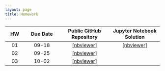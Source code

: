 ```yaml
---
layout: page
title: Homework
---
```


<table>
  <thead>
    <tr>
      <th style="text-align: center; width:50px">HW</th>
      <th style="text-align: center; width:110px">Due Date</th>
      <th style="text-align: center; width:160px">Public GitHub Repository</th>
     <th style="text-align: center; width:160px">Jupyter Notebook Solution</th>
    </tr>
  </thead>
  <tbody>
    <tr>
      <td style="text-align: center">01</td>
      <td style="text-align: center">09-18</td>
      <td style="text-align: center"><a href="https://nbviewer.jupyter.org/github/data1010/problem-sets/blob/master/homework/hw01/data1010-hw-01.ipynb">[nbviewer]</a></td>
      <td style="text-align: center"><a href="https://nbviewer.jupyter.org/github/data1010/problem-sets/blob/master/homework/hw01/data1010-hw-01-sol.ipynb">[nbviewer]</a></td>
    </tr>
    <tr>
      <td style="text-align: center">02</td>
      <td style="text-align: center">09-25</td>
      <td style="text-align: center"><a href="https://nbviewer.jupyter.org/github/data1010/problem-sets/blob/master/homework/hw02/data1010-hw-02.ipynb">[nbviewer]</a></td>
      <td style="text-align: center"></td>
    </tr>
    <tr>
      <td style="text-align: center">03</td>
      <td style="text-align: center">10-02</td>
      <td style="text-align: center"><a href="https://nbviewer.jupyter.org/github/data1010/problem-sets/blob/master/homework/hw03/data1010-hw-03.ipynb">[nbviewer]</a></td>
      <td style="text-align: center"></td>
    </tr>
  </tbody>
</table>
